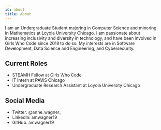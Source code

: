 ```yaml
---
id: about
title: About
---
```


I am an Undergraduate Student majoring in Computer Science and minoring in Mathematics at Loyola University Chicago. I am passionate about increasing inclusivity and diversity in technology, and have been involved in Girls Who Code since 2018 to do so. My interests are in Software Development, Data Science and Engineering, and Cybersecurity. 

## Current Roles

- STEAMH Fellow at Girls Who Code
- IT Intern at PAWS Chicago
- Undergraduate Research Assistant at Loyola University Chicago


## Social Media

- Twitter: @anne_wagner_
- LinkedIn: amwagner19
- GitHub: amwagner19
